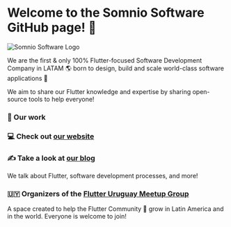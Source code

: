 # Welcome to the Somnio Software GitHub page! 🚀

![Somnio Software Logo](https://i.ibb.co/dmdFsMq/logo-somnio-rgb-color-1.png")

We are the first & only 100% Flutter-focused Software Development Company in LATAM 🌎 born to design, build and scale world-class software applications 🚀

We aim to share our Flutter knowledge and expertise by sharing open-source tools to help everyone!

### 💼 Our work

### 💻 Check out [our website](https://somniosoftware.com/)

### ✍️ Take a look at [our blog](https://somniosoftware.com/blog) 
We talk about Flutter, software development processes, and more!

### 🇺🇾 Organizers of the [Flutter Uruguay Meetup Group](https://www.meetup.com/flutter-montevideo/)
A space created to help the Flutter Community 💙 grow in Latin America and in the world. Everyone is welcome to join!
